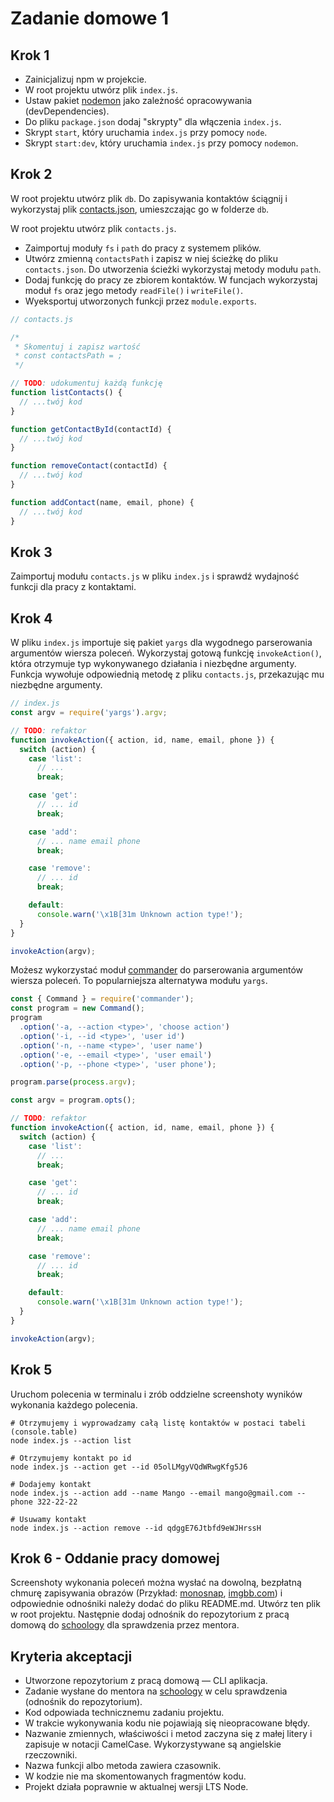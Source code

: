 # Zadanie domowe 1

## Krok 1

- Zainicjalizuj npm w projekcie.
- W root projektu utwórz plik `index.js`.
- Ustaw pakiet [nodemon](https://www.npmjs.com/package/nodemon) jako zależność opracowywania (devDependencies).
- Do pliku `package.json` dodaj "skrypty" dla włączenia `index.js`.
- Skrypt `start`, który uruchamia `index.js` przy pomocy `node`.
- Skrypt `start:dev`, który uruchamia `index.js` przy pomocy `nodemon`.

## Krok 2

W root projektu utwórz plik `db`. Do zapisywania kontaktów ściągnij i wykorzystaj plik [contacts.json](./contacts.json), umieszczając go w folderze `db`.

W root projektu utwórz plik `contacts.js`.

- Zaimportuj moduły `fs` i `path` do pracy z systemem plików.
- Utwórz zmienną `contactsPath` i zapisz w niej ścieżkę do pliku `contacts.json`. Do utworzenia ścieżki wykorzystaj metody modułu `path`.
- Dodaj funkcję do pracy ze zbiorem kontaktów. W funcjach wykorzystaj moduł `fs` oraz jego metody `readFile()` i `writeFile()`.
- Wyeksportuj utworzonych funkcji przez `module.exports`.

```js
// contacts.js

/*
 * Skomentuj i zapisz wartość
 * const contactsPath = ;
 */

// TODO: udokumentuj każdą funkcję
function listContacts() {
  // ...twój kod
}

function getContactById(contactId) {
  // ...twój kod
}

function removeContact(contactId) {
  // ...twój kod
}

function addContact(name, email, phone) {
  // ...twój kod
}
```

## Krok 3

Zaimportuj modułu `contacts.js` w pliku `index.js` i sprawdź wydajność funkcji dla pracy z kontaktami.

## Krok 4

W pliku `index.js` importuje się pakiet `yargs` dla wygodnego parserowania argumentów wiersza poleceń. Wykorzystaj gotową funkcję `invokeAction()`, która otrzymuje typ wykonywanego działania i niezbędne argumenty. Funkcja wywołuje odpowiednią metodę z pliku `contacts.js`, przekazując mu niezbędne argumenty.

```js
// index.js
const argv = require('yargs').argv;

// TODO: refaktor
function invokeAction({ action, id, name, email, phone }) {
  switch (action) {
    case 'list':
      // ...
      break;

    case 'get':
      // ... id
      break;

    case 'add':
      // ... name email phone
      break;

    case 'remove':
      // ... id
      break;

    default:
      console.warn('\x1B[31m Unknown action type!');
  }
}

invokeAction(argv);
```

Możesz wykorzystać moduł [commander](https://www.npmjs.com/package/commander) do parserowania argumentów wiersza poleceń. To popularniejsza alternatywa modułu `yargs`.

```js
const { Command } = require('commander');
const program = new Command();
program
  .option('-a, --action <type>', 'choose action')
  .option('-i, --id <type>', 'user id')
  .option('-n, --name <type>', 'user name')
  .option('-e, --email <type>', 'user email')
  .option('-p, --phone <type>', 'user phone');

program.parse(process.argv);

const argv = program.opts();

// TODO: refaktor
function invokeAction({ action, id, name, email, phone }) {
  switch (action) {
    case 'list':
      // ...
      break;

    case 'get':
      // ... id
      break;

    case 'add':
      // ... name email phone
      break;

    case 'remove':
      // ... id
      break;

    default:
      console.warn('\x1B[31m Unknown action type!');
  }
}

invokeAction(argv);
```

## Krok 5

Uruchom polecenia w terminalu i zrób oddzielne screenshoty wyników wykonania każdego polecenia.

```shell
# Otrzymujemy i wyprowadzamy całą listę kontaktów w postaci tabeli (console.table)
node index.js --action list

# Otrzymujemy kontakt po id
node index.js --action get --id 05olLMgyVQdWRwgKfg5J6

# Dodajemy kontakt
node index.js --action add --name Mango --email mango@gmail.com --phone 322-22-22

# Usuwamy kontakt
node index.js --action remove --id qdggE76Jtbfd9eWJHrssH
```

## Krok 6 - Oddanie pracy domowej

Screenshoty wykonania poleceń można wysłać na dowolną, bezpłatną chmurę zapisywania obrazów (Przykład: [monosnap](https://monosnap.com/), [imgbb.com](https://imgbb.com/)) i odpowiednie odnośniki należy dodać do pliku README.md. Utwórz ten plik w root projektu. Następnie dodaj odnośnik do repozytorium z pracą domową do [schoology](https://app.schoology.com/login) dla sprawdzenia przez mentora.

## Kryteria akceptacji

- Utworzone repozytorium z pracą domową &mdash; CLI aplikacja.
- Zadanie wysłane do mentora na [schoology](https://app.schoology.com/login) w celu sprawdzenia (odnośnik do repozytorium).
- Kod odpowiada technicznemu zadaniu projektu.
- W trakcie wykonywania kodu nie pojawiają się nieopracowane błędy.
- Nazwanie zmiennych, właściwości i metod zaczyna się z małej litery i zapisuje w notacji CamelCase. Wykorzystywane są angielskie rzeczowniki.
- Nazwa funkcji albo metoda zawiera czasownik.
- W kodzie nie ma skomentowanych fragmentów kodu.
- Projekt działa poprawnie w aktualnej wersji LTS Node.